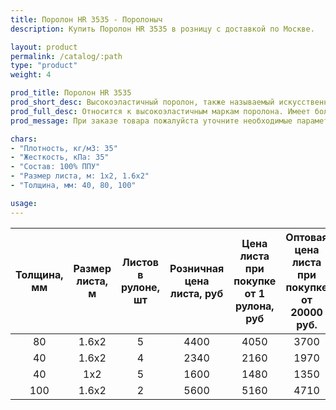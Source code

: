 ```yaml
---
title: Поролон HR 3535 - Поролоныч
description: Купить Поролон HR 3535 в розницу с доставкой по Москве.

layout: product
permalink: /catalog/:path
type: "product"
weight: 4

prod_title: Поролон HR 3535
prod_short_desc: Высокоэластичный поролон, также называемый искусственный латекс. В этом поролоне не остаются вмятины даже после длительной эксплуатации.
prod_full_desc: Относится к высокоэластичным маркам поролона. Имеет большое значение плотности и пониженное значение жесткости. HR-марки обладают высокой несущей способностью, повышенной комфортностью и высоким показателем восстанавливаемости. HR 3535 эффективно «работает» при низких и высоких нагрузках за счет ячеек разного размера. Эта особенность HR-марок способствует применению HR 3535 в мебели для людей разного веса.
prod_message: При заказе товара пожалуйста уточните необходимые параметры (толщина, размер листа и количество листов).

chars:
- "Плотность, кг/м3: 35"
- "Жесткость, кПа: 35"
- "Состав: 100% ППУ"
- "Размер листа, м: 1х2, 1.6х2"
- "Толщина, мм: 40, 80, 100"

usage:
---
```


| Толщина, мм | Размер листа, м | Листов в рулоне, шт | Розничная цена листа, руб | Цена листа при покупке от 1 рулона, руб | Оптовая цена листа при покупке от 20000 руб. |
|:-----------:|:---------------:|:-------------------:|:---------------------------:|:-----------------------------------------:|:----------------------------------------------:|
|80|1.6x2|5|4400|4050|3700
|40|1.6x2|4|2340|2160|1970
|40|1x2|5|1600|1480|1350
|100|1.6x2|2|5600|5160|4710

